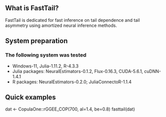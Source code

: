 ## What is FastTail?
FastTail is dedicated for fast inference on tail dependence and tail asymmetry using amortized neural inference methods.

## System preparation
### The following system was tested
- Windows-11, Julia-1.11.2, R-4.3.3
- Julia packages: NeuralEstimators-0.1.2, Flux-0.16.3, CUDA-5.6.1, cuDNN-1.4.1
- R packages: NeuralEstimators-0.2.0; JuliaConnectoR-1.1.4 

## Quick examples
dat <- CopulaOne::rGGEE_COP(700, al=1.4, be=0.8)
fasttail(dat)
